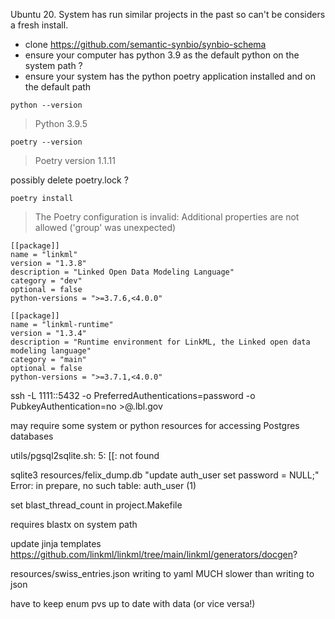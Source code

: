 Ubuntu 20. System has run similar projects in the past so can't be considers a fresh install.

- clone https://github.com/semantic-synbio/synbio-schema
- ensure your computer has python 3.9 as the default python on the system path ?
- ensure your system has the python poetry application installed and on the default path

```shell
python --version
```

> Python 3.9.5

```shell
poetry --version
```

> Poetry version 1.1.11

possibly delete poetry.lock ?

```shell
poetry install
```

> The Poetry configuration is invalid: Additional properties are not allowed ('group' was unexpected)

```
[[package]]
name = "linkml"
version = "1.3.8"
description = "Linked Open Data Modeling Language"
category = "dev"
optional = false
python-versions = ">=3.7.6,<4.0.0"

[[package]]
name = "linkml-runtime"
version = "1.3.4"
description = "Runtime environment for LinkML, the Linked open data modeling language"
category = "main"
optional = false
python-versions = ">=3.7.1,<4.0.0"
```

ssh -L 1111:<dbhost>:5432 -o PreferredAuthentications=password -o PubkeyAuthentication=no <user>>@<sshhost>.lbl.gov

may require some system or python resources for accessing Postgres databases

utils/pgsql2sqlite.sh: 5: [[: not found

sqlite3 resources/felix_dump.db "update auth_user set password = NULL;"
Error: in prepare, no such table: auth_user (1)

set blast_thread_count in project.Makefile

requires blastx on system path

update jinja templates
https://github.com/linkml/linkml/tree/main/linkml/generators/docgen?

resources/swiss_entries.json
writing to yaml MUCH slower than writing to json 

have to keep enum pvs up to date with data (or vice versa!)
